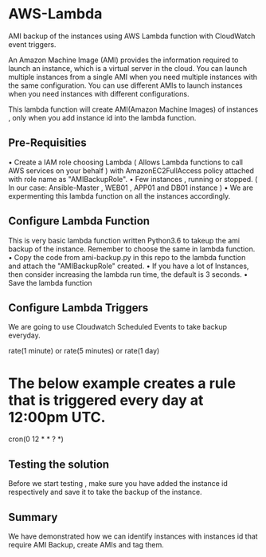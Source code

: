 # AWS-Lambda
AMI backup of the instances using AWS Lambda function with CloudWatch event triggers.

An Amazon Machine Image (AMI) provides the information required to launch an instance, which is a virtual server in the cloud. You can launch multiple instances from a single AMI when you need multiple instances with the same configuration. You can use different AMIs to launch instances when you need instances with different configurations.

This lambda function will create AMI(Amazon Machine Images) of instances , only when you add instance id into the lambda function.

 Pre-Requisities
 ----------------
  •	Create a IAM role choosing Lambda ( Allows Lambda functions to call AWS services on your behalf ) with AmazonEC2FullAccess policy attached with role name as "AMIBackupRole".
  •	Few instances , running or stopped. ( In our case: Ansible-Master , WEB01 , APP01 and DB01 instance )
  •	We are expermenting this lambda function on all the instances accordingly.

 Configure Lambda Function
 -------------------------
 This is very basic lambda function written Python3.6 to takeup the ami backup of the instance.
 Remember to choose the same in lambda function.
  • Copy the code from ami-backup.py in this repo to the lambda function and attach the "AMIBackupRole" created.
  • If you have a lot of Instances, then consider increasing the lambda run time, the default is 3 seconds.
  • Save the lambda function
  
  Configure Lambda Triggers
  -------------------------
  We are going to use Cloudwatch Scheduled Events to take backup everyday.
  
  rate(1 minute)
  or
  rate(5 minutes)
  or
  rate(1 day)
  # The below example creates a rule that is triggered every day at 12:00pm UTC.
  cron(0 12 * * ? *)
  
  Testing the solution
  --------------------
  Before we start testing , make sure you have added the instance id respectively and save it to take the backup of the instance.
  
  Summary
  -------
  We have demonstrated how we can identify instances with instances id that require AMI Backup, create AMIs and tag them.
